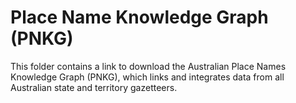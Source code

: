 # Place Name Knowledge Graph (PNKG)
This folder contains a link to download the Australian Place Names Knowledge Graph (PNKG), which links and integrates data from all Australian state and territory gazetteers.   

